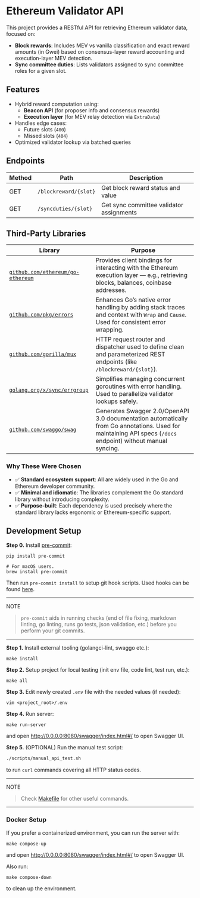# Ethereum Validator API

This project provides a RESTful API for retrieving Ethereum validator data, focused on:

- **Block rewards**: Includes MEV vs vanilla classification and exact reward amounts (in Gwei) based on consensus-layer reward accounting and execution-layer MEV detection.
- **Sync committee duties**: Lists validators assigned to sync committee roles for a given slot.

## Features

- Hybrid reward computation using:
  - **Beacon API** (for proposer info and consensus rewards)
  - **Execution layer** (for MEV relay detection via `ExtraData`)
- Handles edge cases:
  - Future slots (`400`)
  - Missed slots (`404`)
- Optimized validator lookup via batched queries

## Endpoints

| Method | Path | Description |
|--------|---------------------------|------------------------------------------|
| GET | `/blockreward/{slot}` | Get block reward status and value |
| GET | `/syncduties/{slot}` | Get sync committee validator assignments |

## Third-Party Libraries

| Library | Purpose |
|-------------------------------------------------------------------------|------------------------------------------------------------------------------------------|
| [`github.com/ethereum/go-ethereum`](https://github.com/ethereum/go-ethereum) | Provides client bindings for interacting with the Ethereum execution layer — e.g., retrieving blocks, balances, coinbase addresses. |
| [`github.com/pkg/errors`](https://github.com/pkg/errors) | Enhances Go’s native error handling by adding stack traces and context with `Wrap` and `Cause`. Used for consistent error wrapping. |
| [`github.com/gorilla/mux`](https://github.com/gorilla/mux) | HTTP request router and dispatcher used to define clean and parameterized REST endpoints (like `/blockreward/{slot}`). |
| [`golang.org/x/sync/errgroup`](https://pkg.go.dev/golang.org/x/sync/errgroup) | Simplifies managing concurrent goroutines with error handling. Used to parallelize validator lookups safely. |
| [`github.com/swaggo/swag`](https://github.com/swaggo/swag) | Generates Swagger 2.0/OpenAPI 3.0 documentation automatically from Go annotations. Used for maintaining API specs (`/docs` endpoint) without manual syncing. |

### Why These Were Chosen

- ✅ **Standard ecosystem support**: All are widely used in the Go and Ethereum developer community.
- ✅ **Minimal and idiomatic**: The libraries complement the Go standard library without introducing complexity.
- ✅ **Purpose-built**: Each dependency is used precisely where the standard library lacks ergonomic or Ethereum-specific support.

## Development Setup

**Step 0.** Install [pre-commit](https://pre-commit.com/):

```shell
pip install pre-commit

# For macOS users.
brew install pre-commit
```

Then run `pre-commit install` to setup git hook scripts.
Used hooks can be found [here](.pre-commit-config.yaml).

______________________________________________________________________

NOTE

> `pre-commit` aids in running checks (end of file fixing,
> markdown linting, go linting, runs go tests, json validation, etc.)
> before you perform your git commits.

______________________________________________________________________

**Step 1.** Install external tooling (golangci-lint, swaggo etc.):

```shell script
make install
```

**Step 2.** Setup project for local testing (init env file, code lint, test run, etc.):

```shell script
make all
```

**Step 3.** Edit newly created `.env` file with the needed values (if needed):

```shell
vim <project_root>/.env
```

**Step 4.** Run server:

```shell
make run-server
```

and open http://0.0.0.0:8080/swagger/index.html#/ to open Swagger UI.

**Step 5.** (OPTIONAL) Run the manual test script:

```bash
./scripts/manual_api_test.sh
```

to run `curl` commands covering all HTTP status codes.

______________________________________________________________________

NOTE

> Check [Makefile](Makefile) for other useful commands.

______________________________________________________________________

### Docker Setup

If you prefer a containerized environment, you can run the server with:

```shell
make compose-up
```

and open http://0.0.0.0:8080/swagger/index.html#/ to open Swagger UI.

Also run:

```shell
make compose-down
```

to clean up the environment.
